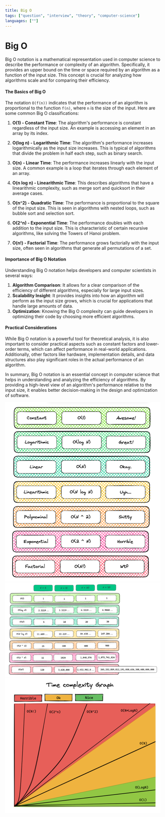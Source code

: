 ```yaml
---
title: Big O
tags: ["question", "interview", "theory", "computer-science"]
languages: [""]
---
```


# Big O

Big O notation is a mathematical representation used in computer science to describe the performance or complexity of an algorithm. Specifically, it provides an upper bound on the time or space required by an algorithm as a function of the input size. This concept is crucial for analyzing how algorithms scale and for comparing their efficiency.

#### The Basics of Big O

The notation `O(f(n))` indicates that the performance of an algorithm is proportional to the function `f(n)`, where `n` is the size of the input. Here are some common Big O classifications:

1. **O(1) - Constant Time**: The algorithm's performance is constant regardless of the input size. An example is accessing an element in an array by its index.

2. **O(log n) - Logarithmic Time**: The algorithm's performance increases logarithmically as the input size increases. This is typical of algorithms that divide the problem in half each step, such as binary search.

3. **O(n) - Linear Time**: The performance increases linearly with the input size. A common example is a loop that iterates through each element of an array.

4. **O(n log n) - Linearithmic Time**: This describes algorithms that have a linearithmic complexity, such as merge sort and quicksort in their average cases.

5. **O(n^2) - Quadratic Time**: The performance is proportional to the square of the input size. This is seen in algorithms with nested loops, such as bubble sort and selection sort.

6. **O(2^n) - Exponential Time**: The performance doubles with each addition to the input size. This is characteristic of certain recursive algorithms, like solving the Towers of Hanoi problem.

7. **O(n!) - Factorial Time**: The performance grows factorially with the input size, often seen in algorithms that generate all permutations of a set.

#### Importance of Big O Notation

Understanding Big O notation helps developers and computer scientists in several ways:

1. **Algorithm Comparison**: It allows for a clear comparison of the efficiency of different algorithms, especially for large input sizes.
2. **Scalability Insight**: It provides insights into how an algorithm will perform as the input size grows, which is crucial for applications that handle large amounts of data.
3. **Optimization**: Knowing the Big O complexity can guide developers in optimizing their code by choosing more efficient algorithms.

#### Practical Considerations

While Big O notation is a powerful tool for theoretical analysis, it is also important to consider practical aspects such as constant factors and lower-order terms, which can affect performance in real-world applications. Additionally, other factors like hardware, implementation details, and data structures also play significant roles in the actual performance of an algorithm.

In summary, Big O notation is an essential concept in computer science that helps in understanding and analyzing the efficiency of algorithms. By providing a high-level view of an algorithm's performance relative to the input size, it enables better decision-making in the design and optimization of software.

![Big O](https://raw.githubusercontent.com/AndersDeath/holy-theory/main/images/02-big-o.png)
![Big O 2](https://raw.githubusercontent.com/AndersDeath/holy-theory/main/images/02-big-o-2.png)
![Big O 3](https://raw.githubusercontent.com/AndersDeath/holy-theory/main/images/02-big-o-3.png)